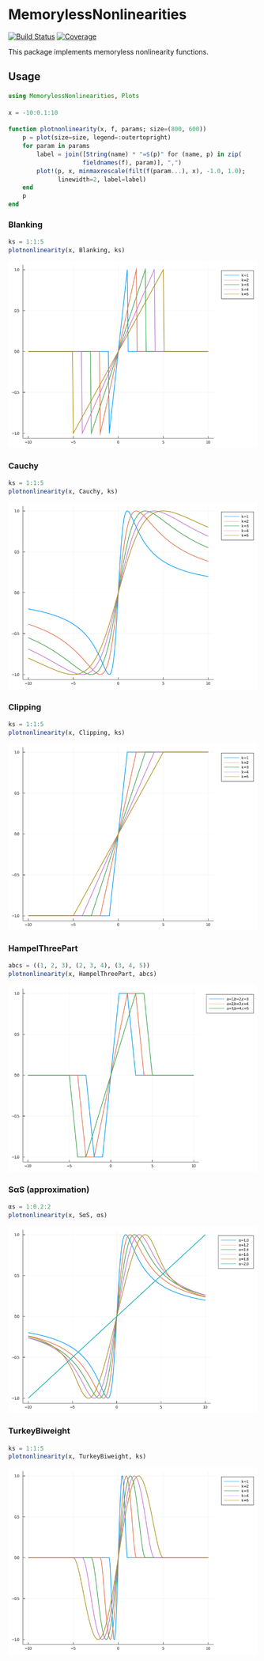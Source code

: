 # MemorylessNonlinearities

[![Build Status](https://travis-ci.com/ymtoo/MemorylessNonlinearities.jl.svg?branch=master)](https://travis-ci.com/ymtoo/MemorylessNonlinearities.jl)
[![Coverage](https://codecov.io/gh/ymtoo/MemorylessNonlinearities.jl/branch/master/graph/badge.svg)](https://codecov.io/gh/ymtoo/MemorylessNonlinearities.jl)

This package implements memoryless nonlinearity functions.

## Usage

```julia
using MemorylessNonlinearities, Plots

x = -10:0.1:10

function plotnonlinearity(x, f, params; size=(800, 600))
    p = plot(size=size, legend=:outertopright)
    for param in params
        label = join([String(name) * "=$(p)" for (name, p) in zip(
                     fieldnames(f), param)], ",")
        plot!(p, x, minmaxrescale(filt(f(param...), x), -1.0, 1.0); 
              linewidth=2, label=label)
    end
    p
end
```

### Blanking 

```julia
ks = 1:1:5
plotnonlinearity(x, Blanking, ks)
```
![window](images/blanking.png)

### Cauchy
```julia
ks = 1:1:5
plotnonlinearity(x, Cauchy, ks)
```
![window](images/cauchy.png)

### Clipping
```julia
ks = 1:1:5
plotnonlinearity(x, Clipping, ks)
```
![window](images/clipping.png)

### HampelThreePart
```julia
abcs = ((1, 2, 3), (2, 3, 4), (3, 4, 5))
plotnonlinearity(x, HampelThreePart, abcs)
```
![window](images/hampelthreepart.png)

### SαS (approximation)
```julia
αs = 1:0.2:2
plotnonlinearity(x, SαS, αs)
```
![window](images/sas.png)

### TurkeyBiweight
```julia
ks = 1:1:5
plotnonlinearity(x, TurkeyBiweight, ks)
```
![window](images/turkeybiweight.png)